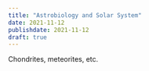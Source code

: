 ```yaml
---
title: "Astrobiology and Solar System"
date: 2021-11-12
publishdate: 2021-11-12
draft: true
---
```


Chondrites, meteorites, etc.